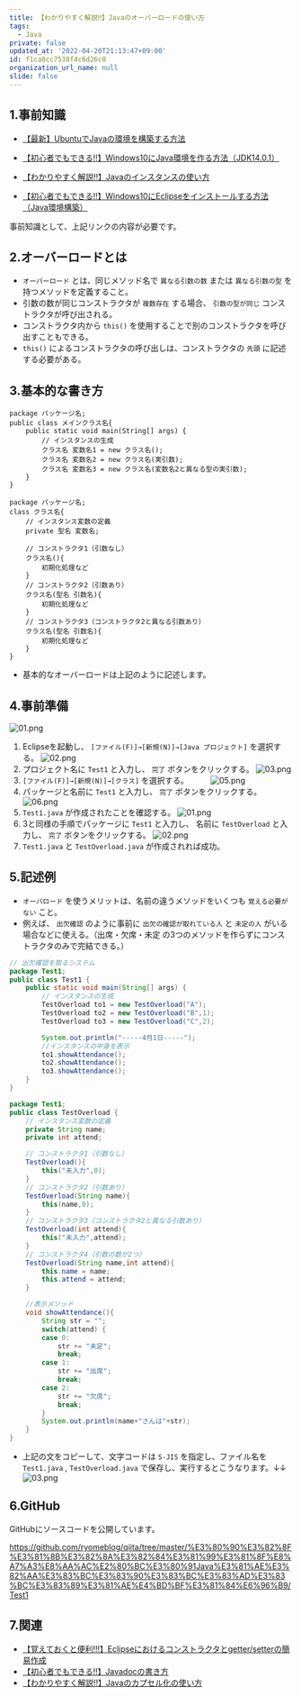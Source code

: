 ```yaml
---
title: 【わかりやすく解説‼】Javaのオーバーロードの使い方
tags:
  - Java
private: false
updated_at: '2022-04-20T21:13:47+09:00'
id: f1ca8cc7538f4c6d26c0
organization_url_name: null
slide: false
---
```

## 1.事前知識
- [【最新】UbuntuでJavaの環境を構築する方法](https://qiita.com/ryome/items/37c53e9638a9c6ea146a)

- [【初心者でもできる‼】Windows10にJava環境を作る方法（JDK14.0.1）](https://qiita.com/ryome/items/30135570954e36196821)

- [【わかりやすく解説‼】Javaのインスタンスの使い方](https://qiita.com/ryome/items/62ba0d8395af6698053a)

- [【初心者でもできる‼】Windows10にEclipseをインストールする方法（Java環境構築）](https://qiita.com/ryome/items/b47c5acdaa52cffbec58)

事前知識として、上記リンクの内容が必要です。


## 2.オーバーロードとは

- `オーバーロード` とは、同じメソッド名で `異なる引数の数` または `異なる引数の型` を持つメソッドを定義すること。
- 引数の数が同じコンストラクタが `複数存在` する場合、 `引数の型が同じ` コンストラクタが呼び出される。
- コンストラクタ内から `this()` を使用することで別のコンストラクタを呼び出すこともできる。
- `this()` によるコンストラクタの呼び出しは、コンストラクタの `先頭` に記述する必要がある。

## 3.基本的な書き方

```PHP:テストクラス
package パッケージ名;
public class メインクラス名{
    public static void main(String[] args) {
        // インスタンスの生成
        クラス名 変数名1 = new クラス名();
        クラス名 変数名2 = new クラス名(実引数);
        クラス名 変数名3 = new クラス名(変数名2と異なる型の実引数);
    }
}
```

```PHP:オーバーロードクラス
package パッケージ名;
class クラス名{
    // インスタンス変数の定義
    private 型名 変数名;

    // コンストラクタ1（引数なし）
    クラス名(){
        初期化処理など
    }
    // コンストラクタ2（引数あり）
    クラス名(型名 引数名){
        初期化処理など
    }
    // コンストラクタ3（コンストラクタ2と異なる引数あり）
    クラス名(型名 引数名){
        初期化処理など
    }
}
```

- 基本的なオーバーロードは上記のように記述します。

## 4.事前準備
![01.png](https://qiita-image-store.s3.ap-northeast-1.amazonaws.com/0/449867/866ce029-9f28-05d3-ab0b-5e7b0467aafa.png)
1. Eclipseを起動し、 `[ファイル(F)]→[新規(N)]→[Java プロジェクト]` を選択する。
![02.png](https://qiita-image-store.s3.ap-northeast-1.amazonaws.com/0/449867/f1c5cc3c-449f-a66a-caef-d5f681054041.png)
2. プロジェクト名に `Test1` と入力し、 `完了` ボタンをクリックする。
![03.png](https://qiita-image-store.s3.ap-northeast-1.amazonaws.com/0/449867/a98626bb-291e-6aa8-5d69-df243d1673ca.png)
3. `[ファイル(F)]→[新規(N)]→[クラス]` を選択する。　　　
![05.png](https://qiita-image-store.s3.ap-northeast-1.amazonaws.com/0/449867/d0382456-4dd1-7474-4fbf-79735739b62c.png)
4. パッケージと名前に `Test1` と入力し、 `完了` ボタンをクリックする。
![06.png](https://qiita-image-store.s3.ap-northeast-1.amazonaws.com/0/449867/deff58a6-dfe5-ec36-8a1c-e0d7d7c9833b.png)
5. `Test1.java` が作成されたことを確認する。
![01.png](https://qiita-image-store.s3.ap-northeast-1.amazonaws.com/0/449867/696afa08-2fc7-3d56-0356-e0d01e5fbec4.png)
6. 3と同様の手順でパッケージに `Test1` と入力し、 名前に `TestOverload` と入力し、 `完了` ボタンをクリックする。
![02.png](https://qiita-image-store.s3.ap-northeast-1.amazonaws.com/0/449867/aba8b647-37cf-6819-9ae1-446b1b047e95.png)
7. `Test1.java` と `TestOverload.java` が作成されれば成功。

## 5.記述例
- `オーバロード` を使うメリットは、名前の違うメソッドをいくつも `覚える必要がない` こと。
- 例えば、 `出欠確認` のように事前に `出欠の確認が取れている人` と `未定の人` がいる場合などに使える。（出席・欠席・未定 の3つのメソッドを作らずにコンストラクタのみで完結できる。）

```java:Test1.java
// 出欠確認を取るシステム
package Test1;
public class Test1 {
    public static void main(String[] args) {
        // インスタンスの生成
    	TestOverload to1 = new TestOverload("A");
    	TestOverload to2 = new TestOverload("B",1);
    	TestOverload to3 = new TestOverload("C",2);

    	System.out.println("-----4月1日-----");
    	//インスタンスの中身を表示
    	to1.showAttendance();
    	to2.showAttendance();
    	to3.showAttendance();
    }
}
```

```java:TestOverload.java
package Test1;
public class TestOverload {
    // インスタンス変数の定義
    private String name;
    private int attend;

    // コンストラクタ1（引数なし）
    TestOverload(){
    	this("未入力",0);
    }
    // コンストラクタ2（引数あり）
    TestOverload(String name){
    	this(name,0);
    }
    // コンストラクタ3（コンストラクタ2と異なる引数あり）
    TestOverload(int attend){
    	this("未入力",attend);
    }
    // コンストラクタ4（引数の数が2つ）
    TestOverload(String name,int attend){
    	this.name = name;
    	this.attend = attend;
    }

	//表示メソッド
    void showAttendance(){
    	String str = "";
    	switch(attend) {
    	case 0:
    		str += "未定";
    		break;
    	case 1:
    		str += "出席";
    		break;
    	case 2:
    		str += "欠席";
    		break;
    	}
    	System.out.println(name+"さんは"+str);
    }
}
```

- 上記の文をコピーして、文字コードは `S-JIS` を指定し、ファイル名を `Test1.java` , `TestOverload.java` で保存し、実行するとこうなります。↓↓　　　　　　　
![03.png](https://qiita-image-store.s3.ap-northeast-1.amazonaws.com/0/449867/75dd0804-703b-0080-e282-ed6461ad4a49.png)

## 6.GitHub
GitHubにソースコードを公開しています。

https://github.com/ryomeblog/qiita/tree/master/%E3%80%90%E3%82%8F%E3%81%8B%E3%82%8A%E3%82%84%E3%81%99%E3%81%8F%E8%A7%A3%E8%AA%AC%E2%80%BC%E3%80%91Java%E3%81%AE%E3%82%AA%E3%83%BC%E3%83%90%E3%83%BC%E3%83%AD%E3%83%BC%E3%83%89%E3%81%AE%E4%BD%BF%E3%81%84%E6%96%B9/Test1


## 7.関連
- [【覚えておくと便利!!!】Eclipseにおけるコンストラクタとgetter/setterの簡易作成](https://qiita.com/ryome/items/6c487ccc0c39847cd55f)
- [【初心者でもできる‼】Javadocの書き方](https://qiita.com/ryome/items/4f2d5928c8aaf195f407)
- [【わかりやすく解説‼】Javaのカプセル化の使い方](https://qiita.com/ryome/items/fc44dfad297b35bf7559)

